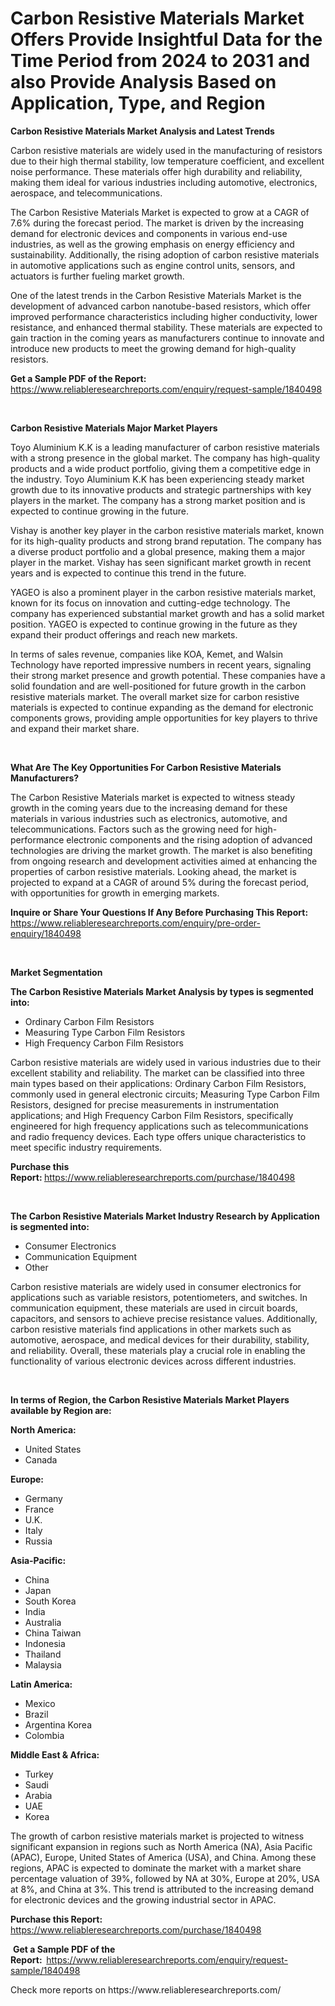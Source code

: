 <p><h1>Carbon Resistive Materials Market Offers Provide Insightful Data for the Time Period from 2024 to 2031 and also Provide Analysis Based on Application, Type, and Region</h1></p><p><strong>Carbon Resistive Materials Market Analysis and Latest Trends</strong></p>
<p><p>Carbon resistive materials are widely used in the manufacturing of resistors due to their high thermal stability, low temperature coefficient, and excellent noise performance. These materials offer high durability and reliability, making them ideal for various industries including automotive, electronics, aerospace, and telecommunications.</p><p>The Carbon Resistive Materials Market is expected to grow at a CAGR of 7.6% during the forecast period. The market is driven by the increasing demand for electronic devices and components in various end-use industries, as well as the growing emphasis on energy efficiency and sustainability. Additionally, the rising adoption of carbon resistive materials in automotive applications such as engine control units, sensors, and actuators is further fueling market growth.</p><p>One of the latest trends in the Carbon Resistive Materials Market is the development of advanced carbon nanotube-based resistors, which offer improved performance characteristics including higher conductivity, lower resistance, and enhanced thermal stability. These materials are expected to gain traction in the coming years as manufacturers continue to innovate and introduce new products to meet the growing demand for high-quality resistors.</p></p>
<p><strong>Get a Sample PDF of the Report:&nbsp;</strong> <a href="https://www.reliableresearchreports.com/enquiry/request-sample/1840498">https://www.reliableresearchreports.com/enquiry/request-sample/1840498</a></p>
<p>&nbsp;</p>
<p><strong>Carbon Resistive Materials Major Market Players</strong></p>
<p><p>Toyo Aluminium K.K is a leading manufacturer of carbon resistive materials with a strong presence in the global market. The company has high-quality products and a wide product portfolio, giving them a competitive edge in the industry. Toyo Aluminium K.K has been experiencing steady market growth due to its innovative products and strategic partnerships with key players in the market. The company has a strong market position and is expected to continue growing in the future.</p><p>Vishay is another key player in the carbon resistive materials market, known for its high-quality products and strong brand reputation. The company has a diverse product portfolio and a global presence, making them a major player in the market. Vishay has seen significant market growth in recent years and is expected to continue this trend in the future.</p><p>YAGEO is also a prominent player in the carbon resistive materials market, known for its focus on innovation and cutting-edge technology. The company has experienced substantial market growth and has a solid market position. YAGEO is expected to continue growing in the future as they expand their product offerings and reach new markets.</p><p>In terms of sales revenue, companies like KOA, Kemet, and Walsin Technology have reported impressive numbers in recent years, signaling their strong market presence and growth potential. These companies have a solid foundation and are well-positioned for future growth in the carbon resistive materials market. The overall market size for carbon resistive materials is expected to continue expanding as the demand for electronic components grows, providing ample opportunities for key players to thrive and expand their market share.</p></p>
<p>&nbsp;</p>
<p><strong>What Are The Key Opportunities For Carbon Resistive Materials Manufacturers?</strong></p>
<p><p>The Carbon Resistive Materials market is expected to witness steady growth in the coming years due to the increasing demand for these materials in various industries such as electronics, automotive, and telecommunications. Factors such as the growing need for high-performance electronic components and the rising adoption of advanced technologies are driving the market growth. The market is also benefiting from ongoing research and development activities aimed at enhancing the properties of carbon resistive materials. Looking ahead, the market is projected to expand at a CAGR of around 5% during the forecast period, with opportunities for growth in emerging markets.</p></p>
<p><strong>Inquire or Share Your Questions If Any Before Purchasing This Report:</strong> <a href="https://www.reliableresearchreports.com/enquiry/pre-order-enquiry/1840498">https://www.reliableresearchreports.com/enquiry/pre-order-enquiry/1840498</a></p>
<p>&nbsp;</p>
<p><strong>Market Segmentation</strong></p>
<p><strong>The Carbon Resistive Materials Market Analysis by types is segmented into:</strong></p>
<p><ul><li>Ordinary Carbon Film Resistors</li><li>Measuring Type Carbon Film Resistors</li><li>High Frequency Carbon Film Resistors</li></ul></p>
<p><p>Carbon resistive materials are widely used in various industries due to their excellent stability and reliability. The market can be classified into three main types based on their applications: Ordinary Carbon Film Resistors, commonly used in general electronic circuits; Measuring Type Carbon Film Resistors, designed for precise measurements in instrumentation applications; and High Frequency Carbon Film Resistors, specifically engineered for high frequency applications such as telecommunications and radio frequency devices. Each type offers unique characteristics to meet specific industry requirements.</p></p>
<p><strong>Purchase this Report:&nbsp;</strong><a href="https://www.reliableresearchreports.com/purchase/1840498">https://www.reliableresearchreports.com/purchase/1840498</a></p>
<p>&nbsp;</p>
<p><strong>The Carbon Resistive Materials Market Industry Research by Application is segmented into:</strong></p>
<p><ul><li>Consumer Electronics</li><li>Communication Equipment</li><li>Other</li></ul></p>
<p><p>Carbon resistive materials are widely used in consumer electronics for applications such as variable resistors, potentiometers, and switches. In communication equipment, these materials are used in circuit boards, capacitors, and sensors to achieve precise resistance values. Additionally, carbon resistive materials find applications in other markets such as automotive, aerospace, and medical devices for their durability, stability, and reliability. Overall, these materials play a crucial role in enabling the functionality of various electronic devices across different industries.</p></p>
<p>&nbsp;</p>
<p><strong>In terms of Region, the Carbon Resistive Materials Market Players available by Region are:</strong></p>
<p>
    <p> <strong> North America: </strong>
        <ul>
            <li>United States</li>
            <li>Canada</li>
        </ul>
        </p> 
    <p> <strong> Europe: </strong>
        <ul>
            <li>Germany</li>
            <li>France</li>
            <li>U.K.</li>
            <li>Italy</li>
            <li>Russia</li>
        </ul>
        </p> 
    <p> <strong> Asia-Pacific: </strong>
        <ul>
            <li>China</li>
            <li>Japan</li>
            <li>South Korea</li>
            <li>India</li>
            <li>Australia</li>
            <li>China Taiwan</li>
            <li>Indonesia</li>
            <li>Thailand</li>
            <li>Malaysia</li>
        </ul>
        </p> 
    <p> <strong> Latin America: </strong>
        <ul>
            <li>Mexico</li>
            <li>Brazil</li>
            <li>Argentina Korea</li>
            <li>Colombia</li>
        </ul>
        </p> 
    <p> <strong> Middle East & Africa: </strong>
        <ul>
            <li>Turkey</li>
            <li>Saudi</li>
            <li>Arabia</li>
            <li>UAE</li>
            <li>Korea</li>
        </ul>
    </p>
    </p>
<p><p>The growth of carbon resistive materials market is projected to witness significant expansion in regions such as North America (NA), Asia Pacific (APAC), Europe, United States of America (USA), and China. Among these regions, APAC is expected to dominate the market with a market share percentage valuation of 39%, followed by NA at 30%, Europe at 20%, USA at 8%, and China at 3%. This trend is attributed to the increasing demand for electronic devices and the growing industrial sector in APAC.</p></p>
<p><strong>Purchase this Report: </strong><a href="https://www.reliableresearchreports.com/purchase/1840498">https://www.reliableresearchreports.com/purchase/1840498</a></p>
<p>&nbsp;<strong>Get a Sample PDF of the Report:&nbsp;&nbsp;</strong><a href="https://www.reliableresearchreports.com/enquiry/request-sample/1840498">https://www.reliableresearchreports.com/enquiry/request-sample/1840498</a></p>
<p><strong></strong></p>
<p>Check more reports on https://www.reliableresearchreports.com/</p>